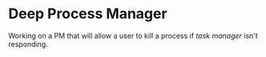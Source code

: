 # Deep Process Manager
 Working on a PM that will allow a user to kill a process if *task manager* isn't responding. 
